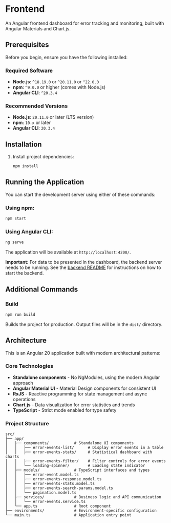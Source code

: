 # Frontend

An Angular frontend dashboard for error tracking and monitoring, built with Angular Materials and Chart.js.

## Prerequisites

Before you begin, ensure you have the following installed:

### Required Software

- **Node.js**: `^18.19.0` or `^20.11.0` or `^22.0.0`
- **npm**: `^9.0.0` or higher (comes with Node.js)
- **Angular CLI**: `^20.3.4`

### Recommended Versions

- **Node.js**: `20.11.0` or later (LTS version)
- **npm**: `10.x` or later
- **Angular CLI**: `20.3.4`

## Installation

1. Install project dependencies:
   ```bash
   npm install
   ```

## Running the Application

You can start the development server using either of these commands:

### Using npm:
```bash
npm start
```

### Using Angular CLI:
```bash
ng serve
```

The application will be available at `http://localhost:4200/`.

**Important:** For data to be presented in the dashboard, the backend server needs to be running. See the [backend README](../backend/README.md) for instructions on how to start the backend.

## Additional Commands

### Build
```bash
npm run build
```
Builds the project for production. Output files will be in the `dist/` directory.

## Architecture

This is an Angular 20 application built with modern architectural patterns:

### Core Technologies
- **Standalone components** - No NgModules, using the modern Angular approach
- **Angular Material UI** - Material Design components for consistent UI
- **RxJS** - Reactive programming for state management and async operations
- **Chart.js** - Data visualization for error statistics and trends
- **TypeScript** - Strict mode enabled for type safety

### Project Structure

```
src/
├── app/
│   ├── components/           # Standalone UI components
│   │   ├── error-events-list/      # Display error events in a table
│   │   ├── error-events-stats/     # Statistical dashboard with charts
│   │   ├── error-events-filter/    # Filter controls for error events
│   │   └── loading-spinner/        # Loading state indicator
│   ├── models/               # TypeScript interfaces and types
│   │   ├── error-event.model.ts
│   │   ├── error-events-response.model.ts
│   │   ├── error-events-stats.model.ts
│   │   ├── error-events-search-params.model.ts
│   │   └── pagination.model.ts
│   ├── services/             # Business logic and API communication
│   │   └── error-events.service.ts
│   └── app.ts                # Root component
├── environments/             # Environment-specific configuration
└── main.ts                   # Application entry point
```
